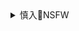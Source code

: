 <details><summary>慎入🔞NSFW</summary>

Not Safe For Work
![](https://upload.wikimedia.org/wikipedia/commons/thumb/d/d3/Biohazard_Symbol_Specification.png/210px-Biohazard_Symbol_Specification.png)

<details><summary><b>风险自理Use At Your Own Risk🈲</summary>

### 旅行代理店で働く爆乳人妻がミスした謝罪で日焼けしてポールダンスに出され黒人男達にガンギメ凌辱！
http://oreno-erohon.com/content/46681
<img width="718" class="alignnone size-large wp-image-46682" alt="【エロ漫画】旅行代理店で働く爆乳人妻がミスした謝罪で日焼けしてポールダンスに出され黒人男達にガンギメ凌辱！" src="http://img.oreno-erohon.com/wp-content/uploads/2017/08/001-229-718x1024.jpg" srcset="http://img.oreno-erohon.com/wp-content/uploads/2017/08/001-229-718x1024.jpg 718w, http://img.oreno-erohon.com/wp-content/uploads/2017/08/001-229-210x300.jpg 210w, http://img.oreno-erohon.com/wp-content/uploads/2017/08/001-229-768x1096.jpg 768w, http://img.oreno-erohon.com/wp-content/uploads/2017/08/001-229.jpg 841w" sizes="(max-width: 718px) 100vw, 718px">
<dl class="cft cft0">
</dl>
<img width="718" class="alignnone size-large wp-image-46683" alt="【エロ漫画】旅行代理店で働く爆乳人妻がミスした謝罪で日焼けしてポールダンスに出され黒人男達にガンギメ凌辱！" src="http://img.oreno-erohon.com/wp-content/uploads/2017/08/002-229-718x1024.jpg" srcset="http://img.oreno-erohon.com/wp-content/uploads/2017/08/002-229-718x1024.jpg 718w, http://img.oreno-erohon.com/wp-content/uploads/2017/08/002-229-210x300.jpg 210w, http://img.oreno-erohon.com/wp-content/uploads/2017/08/002-229-768x1096.jpg 768w, http://img.oreno-erohon.com/wp-content/uploads/2017/08/002-229.jpg 841w" sizes="(max-width: 718px) 100vw, 718px">
<img width="718" class="alignnone size-large wp-image-46684" alt="【エロ漫画】旅行代理店で働く爆乳人妻がミスした謝罪で日焼けしてポールダンスに出され黒人男達にガンギメ凌辱！" src="http://img.oreno-erohon.com/wp-content/uploads/2017/08/003-229-718x1024.jpg" srcset="http://img.oreno-erohon.com/wp-content/uploads/2017/08/003-229-718x1024.jpg 718w, http://img.oreno-erohon.com/wp-content/uploads/2017/08/003-229-210x300.jpg 210w, http://img.oreno-erohon.com/wp-content/uploads/2017/08/003-229-768x1096.jpg 768w, http://img.oreno-erohon.com/wp-content/uploads/2017/08/003-229.jpg 841w" sizes="(max-width: 718px) 100vw, 718px">
<img width="718" class="alignnone size-large wp-image-46685" alt="【エロ漫画】旅行代理店で働く爆乳人妻がミスした謝罪で日焼けしてポールダンスに出され黒人男達にガンギメ凌辱！" src="http://img.oreno-erohon.com/wp-content/uploads/2017/08/004-229-718x1024.jpg" srcset="http://img.oreno-erohon.com/wp-content/uploads/2017/08/004-229-718x1024.jpg 718w, http://img.oreno-erohon.com/wp-content/uploads/2017/08/004-229-210x300.jpg 210w, http://img.oreno-erohon.com/wp-content/uploads/2017/08/004-229-768x1096.jpg 768w, http://img.oreno-erohon.com/wp-content/uploads/2017/08/004-229.jpg 841w" sizes="(max-width: 718px) 100vw, 718px">
<img width="718" class="alignnone size-large wp-image-46686" alt="【エロ漫画】旅行代理店で働く爆乳人妻がミスした謝罪で日焼けしてポールダンスに出され黒人男達にガンギメ凌辱！" src="http://img.oreno-erohon.com/wp-content/uploads/2017/08/005-229-718x1024.jpg" srcset="http://img.oreno-erohon.com/wp-content/uploads/2017/08/005-229-718x1024.jpg 718w, http://img.oreno-erohon.com/wp-content/uploads/2017/08/005-229-210x300.jpg 210w, http://img.oreno-erohon.com/wp-content/uploads/2017/08/005-229-768x1096.jpg 768w, http://img.oreno-erohon.com/wp-content/uploads/2017/08/005-229.jpg 841w" sizes="(max-width: 718px) 100vw, 718px">
<img width="718" class="alignnone size-large wp-image-46687" alt="【エロ漫画】旅行代理店で働く爆乳人妻がミスした謝罪で日焼けしてポールダンスに出され黒人男達にガンギメ凌辱！" src="http://img.oreno-erohon.com/wp-content/uploads/2017/08/006-229-718x1024.jpg" srcset="http://img.oreno-erohon.com/wp-content/uploads/2017/08/006-229-718x1024.jpg 718w, http://img.oreno-erohon.com/wp-content/uploads/2017/08/006-229-210x300.jpg 210w, http://img.oreno-erohon.com/wp-content/uploads/2017/08/006-229-768x1096.jpg 768w, http://img.oreno-erohon.com/wp-content/uploads/2017/08/006-229.jpg 841w" sizes="(max-width: 718px) 100vw, 718px">
<img width="718" class="alignnone size-large wp-image-46688" alt="【エロ漫画】旅行代理店で働く爆乳人妻がミスした謝罪で日焼けしてポールダンスに出され黒人男達にガンギメ凌辱！" src="http://img.oreno-erohon.com/wp-content/uploads/2017/08/007-229-718x1024.jpg" srcset="http://img.oreno-erohon.com/wp-content/uploads/2017/08/007-229-718x1024.jpg 718w, http://img.oreno-erohon.com/wp-content/uploads/2017/08/007-229-210x300.jpg 210w, http://img.oreno-erohon.com/wp-content/uploads/2017/08/007-229-768x1096.jpg 768w, http://img.oreno-erohon.com/wp-content/uploads/2017/08/007-229.jpg 841w" sizes="(max-width: 718px) 100vw, 718px">
<img width="718" class="alignnone size-large wp-image-46689" alt="【エロ漫画】旅行代理店で働く爆乳人妻がミスした謝罪で日焼けしてポールダンスに出され黒人男達にガンギメ凌辱！" src="http://img.oreno-erohon.com/wp-content/uploads/2017/08/008-229-718x1024.jpg" srcset="http://img.oreno-erohon.com/wp-content/uploads/2017/08/008-229-718x1024.jpg 718w, http://img.oreno-erohon.com/wp-content/uploads/2017/08/008-229-210x300.jpg 210w, http://img.oreno-erohon.com/wp-content/uploads/2017/08/008-229-768x1096.jpg 768w, http://img.oreno-erohon.com/wp-content/uploads/2017/08/008-229.jpg 841w" sizes="(max-width: 718px) 100vw, 718px">
<img width="718" class="alignnone size-large wp-image-46690" alt="【エロ漫画】旅行代理店で働く爆乳人妻がミスした謝罪で日焼けしてポールダンスに出され黒人男達にガンギメ凌辱！" src="http://img.oreno-erohon.com/wp-content/uploads/2017/08/009-229-718x1024.jpg" srcset="http://img.oreno-erohon.com/wp-content/uploads/2017/08/009-229-718x1024.jpg 718w, http://img.oreno-erohon.com/wp-content/uploads/2017/08/009-229-210x300.jpg 210w, http://img.oreno-erohon.com/wp-content/uploads/2017/08/009-229-768x1096.jpg 768w, http://img.oreno-erohon.com/wp-content/uploads/2017/08/009-229.jpg 841w" sizes="(max-width: 718px) 100vw, 718px">
<img width="718" class="alignnone size-large wp-image-46691" alt="【エロ漫画】旅行代理店で働く爆乳人妻がミスした謝罪で日焼けしてポールダンスに出され黒人男達にガンギメ凌辱！" src="http://img.oreno-erohon.com/wp-content/uploads/2017/08/010-229-718x1024.jpg" srcset="http://img.oreno-erohon.com/wp-content/uploads/2017/08/010-229-718x1024.jpg 718w, http://img.oreno-erohon.com/wp-content/uploads/2017/08/010-229-210x300.jpg 210w, http://img.oreno-erohon.com/wp-content/uploads/2017/08/010-229-768x1096.jpg 768w, http://img.oreno-erohon.com/wp-content/uploads/2017/08/010-229.jpg 841w" sizes="(max-width: 718px) 100vw, 718px">
<img width="718" class="alignnone size-large wp-image-46692" alt="【エロ漫画】旅行代理店で働く爆乳人妻がミスした謝罪で日焼けしてポールダンスに出され黒人男達にガンギメ凌辱！" src="http://img.oreno-erohon.com/wp-content/uploads/2017/08/011-228-718x1024.jpg" srcset="http://img.oreno-erohon.com/wp-content/uploads/2017/08/011-228-718x1024.jpg 718w, http://img.oreno-erohon.com/wp-content/uploads/2017/08/011-228-210x300.jpg 210w, http://img.oreno-erohon.com/wp-content/uploads/2017/08/011-228-768x1096.jpg 768w, http://img.oreno-erohon.com/wp-content/uploads/2017/08/011-228.jpg 841w" sizes="(max-width: 718px) 100vw, 718px">
<img width="718" class="alignnone size-large wp-image-46693" alt="【エロ漫画】旅行代理店で働く爆乳人妻がミスした謝罪で日焼けしてポールダンスに出され黒人男達にガンギメ凌辱！" src="http://img.oreno-erohon.com/wp-content/uploads/2017/08/012-228-718x1024.jpg" srcset="http://img.oreno-erohon.com/wp-content/uploads/2017/08/012-228-718x1024.jpg 718w, http://img.oreno-erohon.com/wp-content/uploads/2017/08/012-228-210x300.jpg 210w, http://img.oreno-erohon.com/wp-content/uploads/2017/08/012-228-768x1096.jpg 768w, http://img.oreno-erohon.com/wp-content/uploads/2017/08/012-228.jpg 841w" sizes="(max-width: 718px) 100vw, 718px">
<img width="718" class="alignnone size-large wp-image-46694" alt="【エロ漫画】旅行代理店で働く爆乳人妻がミスした謝罪で日焼けしてポールダンスに出され黒人男達にガンギメ凌辱！" src="http://img.oreno-erohon.com/wp-content/uploads/2017/08/013-227-718x1024.jpg" srcset="http://img.oreno-erohon.com/wp-content/uploads/2017/08/013-227-718x1024.jpg 718w, http://img.oreno-erohon.com/wp-content/uploads/2017/08/013-227-210x300.jpg 210w, http://img.oreno-erohon.com/wp-content/uploads/2017/08/013-227-768x1096.jpg 768w, http://img.oreno-erohon.com/wp-content/uploads/2017/08/013-227.jpg 841w" sizes="(max-width: 718px) 100vw, 718px">
<img width="718" class="alignnone size-large wp-image-46695" alt="【エロ漫画】旅行代理店で働く爆乳人妻がミスした謝罪で日焼けしてポールダンスに出され黒人男達にガンギメ凌辱！" src="http://img.oreno-erohon.com/wp-content/uploads/2017/08/014-227-718x1024.jpg" srcset="http://img.oreno-erohon.com/wp-content/uploads/2017/08/014-227-718x1024.jpg 718w, http://img.oreno-erohon.com/wp-content/uploads/2017/08/014-227-210x300.jpg 210w, http://img.oreno-erohon.com/wp-content/uploads/2017/08/014-227-768x1096.jpg 768w, http://img.oreno-erohon.com/wp-content/uploads/2017/08/014-227.jpg 841w" sizes="(max-width: 718px) 100vw, 718px">
<img width="718" class="alignnone size-large wp-image-46696" alt="【エロ漫画】旅行代理店で働く爆乳人妻がミスした謝罪で日焼けしてポールダンスに出され黒人男達にガンギメ凌辱！" src="http://img.oreno-erohon.com/wp-content/uploads/2017/08/015-227-718x1024.jpg" srcset="http://img.oreno-erohon.com/wp-content/uploads/2017/08/015-227-718x1024.jpg 718w, http://img.oreno-erohon.com/wp-content/uploads/2017/08/015-227-210x300.jpg 210w, http://img.oreno-erohon.com/wp-content/uploads/2017/08/015-227-768x1096.jpg 768w, http://img.oreno-erohon.com/wp-content/uploads/2017/08/015-227.jpg 841w" sizes="(max-width: 718px) 100vw, 718px">
<img width="718" class="alignnone size-large wp-image-46697" alt="【エロ漫画】旅行代理店で働く爆乳人妻がミスした謝罪で日焼けしてポールダンスに出され黒人男達にガンギメ凌辱！" src="http://img.oreno-erohon.com/wp-content/uploads/2017/08/016-227-718x1024.jpg" srcset="http://img.oreno-erohon.com/wp-content/uploads/2017/08/016-227-718x1024.jpg 718w, http://img.oreno-erohon.com/wp-content/uploads/2017/08/016-227-210x300.jpg 210w, http://img.oreno-erohon.com/wp-content/uploads/2017/08/016-227-768x1096.jpg 768w, http://img.oreno-erohon.com/wp-content/uploads/2017/08/016-227.jpg 841w" sizes="(max-width: 718px) 100vw, 718px">
<img width="718" class="alignnone size-large wp-image-46698" alt="【エロ漫画】旅行代理店で働く爆乳人妻がミスした謝罪で日焼けしてポールダンスに出され黒人男達にガンギメ凌辱！" src="http://img.oreno-erohon.com/wp-content/uploads/2017/08/017-192-718x1024.jpg" srcset="http://img.oreno-erohon.com/wp-content/uploads/2017/08/017-192-718x1024.jpg 718w, http://img.oreno-erohon.com/wp-content/uploads/2017/08/017-192-210x300.jpg 210w, http://img.oreno-erohon.com/wp-content/uploads/2017/08/017-192-768x1096.jpg 768w, http://img.oreno-erohon.com/wp-content/uploads/2017/08/017-192.jpg 841w" sizes="(max-width: 718px) 100vw, 718px">
<img width="718" class="alignnone size-large wp-image-46699" alt="【エロ漫画】旅行代理店で働く爆乳人妻がミスした謝罪で日焼けしてポールダンスに出され黒人男達にガンギメ凌辱！" src="http://img.oreno-erohon.com/wp-content/uploads/2017/08/018-189-718x1024.jpg" srcset="http://img.oreno-erohon.com/wp-content/uploads/2017/08/018-189-718x1024.jpg 718w, http://img.oreno-erohon.com/wp-content/uploads/2017/08/018-189-210x300.jpg 210w, http://img.oreno-erohon.com/wp-content/uploads/2017/08/018-189-768x1096.jpg 768w, http://img.oreno-erohon.com/wp-content/uploads/2017/08/018-189.jpg 841w" sizes="(max-width: 718px) 100vw, 718px">
<img width="718" class="alignnone size-large wp-image-46700" alt="【エロ漫画】旅行代理店で働く爆乳人妻がミスした謝罪で日焼けしてポールダンスに出され黒人男達にガンギメ凌辱！" src="http://img.oreno-erohon.com/wp-content/uploads/2017/08/019-153-718x1024.jpg" srcset="http://img.oreno-erohon.com/wp-content/uploads/2017/08/019-153-718x1024.jpg 718w, http://img.oreno-erohon.com/wp-content/uploads/2017/08/019-153-210x300.jpg 210w, http://img.oreno-erohon.com/wp-content/uploads/2017/08/019-153-768x1096.jpg 768w, http://img.oreno-erohon.com/wp-content/uploads/2017/08/019-153.jpg 841w" sizes="(max-width: 718px) 100vw, 718px">
<img width="718" class="alignnone size-large wp-image-46701" alt="【エロ漫画】旅行代理店で働く爆乳人妻がミスした謝罪で日焼けしてポールダンスに出され黒人男達にガンギメ凌辱！" src="http://img.oreno-erohon.com/wp-content/uploads/2017/08/020-153-718x1024.jpg" srcset="http://img.oreno-erohon.com/wp-content/uploads/2017/08/020-153-718x1024.jpg 718w, http://img.oreno-erohon.com/wp-content/uploads/2017/08/020-153-210x300.jpg 210w, http://img.oreno-erohon.com/wp-content/uploads/2017/08/020-153-768x1096.jpg 768w, http://img.oreno-erohon.com/wp-content/uploads/2017/08/020-153.jpg 841w" sizes="(max-width: 718px) 100vw, 718px">

### アダルトコミック】旅館で知り合った夫婦と晩酌し旦那をマッサージしてる横でキレイな奥さんにM字開脚で挑発され
http://oreno-erohon.com/content/23675
<section class="entry-content">
<img width="707" class="alignnone size-large wp-image-23676" alt="【アダルトコミック】旅館で知り合った夫婦と晩酌し旦那をマッサージしてる横でキレイな奥さんにM字開脚で挑発され・・・" src="http://img.oreno-erohon.com/wp-content/uploads/2017/04/001-262-707x1024.jpg" srcset="http://img.oreno-erohon.com/wp-content/uploads/2017/04/001-262-707x1024.jpg 707w, http://img.oreno-erohon.com/wp-content/uploads/2017/04/001-262-207x300.jpg 207w, http://img.oreno-erohon.com/wp-content/uploads/2017/04/001-262-768x1113.jpg 768w, http://img.oreno-erohon.com/wp-content/uploads/2017/04/001-262.jpg 800w" sizes="(max-width: 707px) 100vw, 707px">
<dl class="cft cft0">
</dl>
<img width="704" class="alignnone size-large wp-image-23677" alt="【アダルトコミック】旅館で知り合った夫婦と晩酌し旦那をマッサージしてる横でキレイな奥さんにM字開脚で挑発され・・・" src="http://img.oreno-erohon.com/wp-content/uploads/2017/04/002-263-704x1024.jpg" srcset="http://img.oreno-erohon.com/wp-content/uploads/2017/04/002-263-704x1024.jpg 704w, http://img.oreno-erohon.com/wp-content/uploads/2017/04/002-263-206x300.jpg 206w, http://img.oreno-erohon.com/wp-content/uploads/2017/04/002-263-768x1117.jpg 768w, http://img.oreno-erohon.com/wp-content/uploads/2017/04/002-263.jpg 800w" sizes="(max-width: 704px) 100vw, 704px">
<img width="707" class="alignnone size-large wp-image-23678" alt="【アダルトコミック】旅館で知り合った夫婦と晩酌し旦那をマッサージしてる横でキレイな奥さんにM字開脚で挑発され・・・" src="http://img.oreno-erohon.com/wp-content/uploads/2017/04/003-263-707x1024.jpg" srcset="http://img.oreno-erohon.com/wp-content/uploads/2017/04/003-263-707x1024.jpg 707w, http://img.oreno-erohon.com/wp-content/uploads/2017/04/003-263-207x300.jpg 207w, http://img.oreno-erohon.com/wp-content/uploads/2017/04/003-263-768x1113.jpg 768w, http://img.oreno-erohon.com/wp-content/uploads/2017/04/003-263.jpg 800w" sizes="(max-width: 707px) 100vw, 707px">
<img width="704" class="alignnone size-large wp-image-23679" alt="【アダルトコミック】旅館で知り合った夫婦と晩酌し旦那をマッサージしてる横でキレイな奥さんにM字開脚で挑発され・・・" src="http://img.oreno-erohon.com/wp-content/uploads/2017/04/004-263-704x1024.jpg" srcset="http://img.oreno-erohon.com/wp-content/uploads/2017/04/004-263-704x1024.jpg 704w, http://img.oreno-erohon.com/wp-content/uploads/2017/04/004-263-206x300.jpg 206w, http://img.oreno-erohon.com/wp-content/uploads/2017/04/004-263-768x1117.jpg 768w, http://img.oreno-erohon.com/wp-content/uploads/2017/04/004-263.jpg 800w" sizes="(max-width: 704px) 100vw, 704px">
<img width="708" class="alignnone size-large wp-image-23680" alt="【アダルトコミック】旅館で知り合った夫婦と晩酌し旦那をマッサージしてる横でキレイな奥さんにM字開脚で挑発され・・・" src="http://img.oreno-erohon.com/wp-content/uploads/2017/04/005-263-708x1024.jpg" srcset="http://img.oreno-erohon.com/wp-content/uploads/2017/04/005-263-708x1024.jpg 708w, http://img.oreno-erohon.com/wp-content/uploads/2017/04/005-263-207x300.jpg 207w, http://img.oreno-erohon.com/wp-content/uploads/2017/04/005-263-768x1111.jpg 768w, http://img.oreno-erohon.com/wp-content/uploads/2017/04/005-263.jpg 800w" sizes="(max-width: 708px) 100vw, 708px">
<img width="704" class="alignnone size-large wp-image-23681" alt="【アダルトコミック】旅館で知り合った夫婦と晩酌し旦那をマッサージしてる横でキレイな奥さんにM字開脚で挑発され・・・" src="http://img.oreno-erohon.com/wp-content/uploads/2017/04/006-263-704x1024.jpg" srcset="http://img.oreno-erohon.com/wp-content/uploads/2017/04/006-263-704x1024.jpg 704w, http://img.oreno-erohon.com/wp-content/uploads/2017/04/006-263-206x300.jpg 206w, http://img.oreno-erohon.com/wp-content/uploads/2017/04/006-263-768x1117.jpg 768w, http://img.oreno-erohon.com/wp-content/uploads/2017/04/006-263.jpg 800w" sizes="(max-width: 704px) 100vw, 704px">
<img width="707" class="alignnone size-large wp-image-23682" alt="【アダルトコミック】旅館で知り合った夫婦と晩酌し旦那をマッサージしてる横でキレイな奥さんにM字開脚で挑発され・・・" src="http://img.oreno-erohon.com/wp-content/uploads/2017/04/007-263-707x1024.jpg" srcset="http://img.oreno-erohon.com/wp-content/uploads/2017/04/007-263-707x1024.jpg 707w, http://img.oreno-erohon.com/wp-content/uploads/2017/04/007-263-207x300.jpg 207w, http://img.oreno-erohon.com/wp-content/uploads/2017/04/007-263-768x1113.jpg 768w, http://img.oreno-erohon.com/wp-content/uploads/2017/04/007-263.jpg 800w" sizes="(max-width: 707px) 100vw, 707px">
<img width="709" class="alignnone size-large wp-image-23683" alt="【アダルトコミック】旅館で知り合った夫婦と晩酌し旦那をマッサージしてる横でキレイな奥さんにM字開脚で挑発され・・・" src="http://img.oreno-erohon.com/wp-content/uploads/2017/04/008-263-709x1024.jpg" srcset="http://img.oreno-erohon.com/wp-content/uploads/2017/04/008-263-709x1024.jpg 709w, http://img.oreno-erohon.com/wp-content/uploads/2017/04/008-263-208x300.jpg 208w, http://img.oreno-erohon.com/wp-content/uploads/2017/04/008-263-768x1109.jpg 768w, http://img.oreno-erohon.com/wp-content/uploads/2017/04/008-263.jpg 800w" sizes="(max-width: 709px) 100vw, 709px">
<img width="707" class="alignnone size-large wp-image-23684" alt="【アダルトコミック】旅館で知り合った夫婦と晩酌し旦那をマッサージしてる横でキレイな奥さんにM字開脚で挑発され・・・" src="http://img.oreno-erohon.com/wp-content/uploads/2017/04/009-263-707x1024.jpg" srcset="http://img.oreno-erohon.com/wp-content/uploads/2017/04/009-263-707x1024.jpg 707w, http://img.oreno-erohon.com/wp-content/uploads/2017/04/009-263-207x300.jpg 207w, http://img.oreno-erohon.com/wp-content/uploads/2017/04/009-263-768x1113.jpg 768w, http://img.oreno-erohon.com/wp-content/uploads/2017/04/009-263.jpg 800w" sizes="(max-width: 707px) 100vw, 707px">
<img width="708" class="alignnone size-large wp-image-23685" alt="【アダルトコミック】旅館で知り合った夫婦と晩酌し旦那をマッサージしてる横でキレイな奥さんにM字開脚で挑発され・・・" src="http://img.oreno-erohon.com/wp-content/uploads/2017/04/010-264-708x1024.jpg" srcset="http://img.oreno-erohon.com/wp-content/uploads/2017/04/010-264-708x1024.jpg 708w, http://img.oreno-erohon.com/wp-content/uploads/2017/04/010-264-207x300.jpg 207w, http://img.oreno-erohon.com/wp-content/uploads/2017/04/010-264-768x1111.jpg 768w, http://img.oreno-erohon.com/wp-content/uploads/2017/04/010-264.jpg 800w" sizes="(max-width: 708px) 100vw, 708px">
<img width="708" class="alignnone size-large wp-image-23686" alt="【アダルトコミック】旅館で知り合った夫婦と晩酌し旦那をマッサージしてる横でキレイな奥さんにM字開脚で挑発され・・・" src="http://img.oreno-erohon.com/wp-content/uploads/2017/04/011-261-708x1024.jpg" srcset="http://img.oreno-erohon.com/wp-content/uploads/2017/04/011-261-708x1024.jpg 708w, http://img.oreno-erohon.com/wp-content/uploads/2017/04/011-261-207x300.jpg 207w, http://img.oreno-erohon.com/wp-content/uploads/2017/04/011-261-768x1111.jpg 768w, http://img.oreno-erohon.com/wp-content/uploads/2017/04/011-261.jpg 800w" sizes="(max-width: 708px) 100vw, 708px">
<img width="704" class="alignnone size-large wp-image-23687" alt="【アダルトコミック】旅館で知り合った夫婦と晩酌し旦那をマッサージしてる横でキレイな奥さんにM字開脚で挑発され・・・" src="http://img.oreno-erohon.com/wp-content/uploads/2017/04/012-261-704x1024.jpg" srcset="http://img.oreno-erohon.com/wp-content/uploads/2017/04/012-261-704x1024.jpg 704w, http://img.oreno-erohon.com/wp-content/uploads/2017/04/012-261-206x300.jpg 206w, http://img.oreno-erohon.com/wp-content/uploads/2017/04/012-261-768x1117.jpg 768w, http://img.oreno-erohon.com/wp-content/uploads/2017/04/012-261.jpg 800w" sizes="(max-width: 704px) 100vw, 704px">
<img width="709" class="alignnone size-large wp-image-23688" alt="【アダルトコミック】旅館で知り合った夫婦と晩酌し旦那をマッサージしてる横でキレイな奥さんにM字開脚で挑発され・・・" src="http://img.oreno-erohon.com/wp-content/uploads/2017/04/013-261-709x1024.jpg" srcset="http://img.oreno-erohon.com/wp-content/uploads/2017/04/013-261-709x1024.jpg 709w, http://img.oreno-erohon.com/wp-content/uploads/2017/04/013-261-208x300.jpg 208w, http://img.oreno-erohon.com/wp-content/uploads/2017/04/013-261-768x1109.jpg 768w, http://img.oreno-erohon.com/wp-content/uploads/2017/04/013-261.jpg 800w" sizes="(max-width: 709px) 100vw, 709px">
<img width="708" class="alignnone size-large wp-image-23689" alt="【アダルトコミック】旅館で知り合った夫婦と晩酌し旦那をマッサージしてる横でキレイな奥さんにM字開脚で挑発され・・・" src="http://img.oreno-erohon.com/wp-content/uploads/2017/04/014-261-708x1024.jpg" srcset="http://img.oreno-erohon.com/wp-content/uploads/2017/04/014-261-708x1024.jpg 708w, http://img.oreno-erohon.com/wp-content/uploads/2017/04/014-261-207x300.jpg 207w, http://img.oreno-erohon.com/wp-content/uploads/2017/04/014-261-768x1111.jpg 768w, http://img.oreno-erohon.com/wp-content/uploads/2017/04/014-261.jpg 800w" sizes="(max-width: 708px) 100vw, 708px">
<img width="709" class="alignnone size-large wp-image-23690" alt="【アダルトコミック】旅館で知り合った夫婦と晩酌し旦那をマッサージしてる横でキレイな奥さんにM字開脚で挑発され・・・" src="http://img.oreno-erohon.com/wp-content/uploads/2017/04/015-259-709x1024.jpg" srcset="http://img.oreno-erohon.com/wp-content/uploads/2017/04/015-259-709x1024.jpg 709w, http://img.oreno-erohon.com/wp-content/uploads/2017/04/015-259-208x300.jpg 208w, http://img.oreno-erohon.com/wp-content/uploads/2017/04/015-259-768x1109.jpg 768w, http://img.oreno-erohon.com/wp-content/uploads/2017/04/015-259.jpg 800w" sizes="(max-width: 709px) 100vw, 709px">
<img width="707" class="alignnone size-large wp-image-23691" alt="【アダルトコミック】旅館で知り合った夫婦と晩酌し旦那をマッサージしてる横でキレイな奥さんにM字開脚で挑発され・・・" src="http://img.oreno-erohon.com/wp-content/uploads/2017/04/016-259-707x1024.jpg" srcset="http://img.oreno-erohon.com/wp-content/uploads/2017/04/016-259-707x1024.jpg 707w, http://img.oreno-erohon.com/wp-content/uploads/2017/04/016-259-207x300.jpg 207w, http://img.oreno-erohon.com/wp-content/uploads/2017/04/016-259-768x1112.jpg 768w, http://img.oreno-erohon.com/wp-content/uploads/2017/04/016-259.jpg 800w" sizes="(max-width: 707px) 100vw, 707px">
<img width="706" class="alignnone size-large wp-image-23692" alt="【アダルトコミック】旅館で知り合った夫婦と晩酌し旦那をマッサージしてる横でキレイな奥さんにM字開脚で挑発され・・・" src="http://img.oreno-erohon.com/wp-content/uploads/2017/04/017-232-706x1024.jpg" srcset="http://img.oreno-erohon.com/wp-content/uploads/2017/04/017-232-706x1024.jpg 706w, http://img.oreno-erohon.com/wp-content/uploads/2017/04/017-232-207x300.jpg 207w, http://img.oreno-erohon.com/wp-content/uploads/2017/04/017-232-768x1115.jpg 768w, http://img.oreno-erohon.com/wp-content/uploads/2017/04/017-232.jpg 800w" sizes="(max-width: 706px) 100vw, 706px">
<img width="704" class="alignnone size-large wp-image-23693" alt="【アダルトコミック】旅館で知り合った夫婦と晩酌し旦那をマッサージしてる横でキレイな奥さんにM字開脚で挑発され・・・" src="http://img.oreno-erohon.com/wp-content/uploads/2017/04/018-232-704x1024.jpg" srcset="http://img.oreno-erohon.com/wp-content/uploads/2017/04/018-232-704x1024.jpg 704w, http://img.oreno-erohon.com/wp-content/uploads/2017/04/018-232-206x300.jpg 206w, http://img.oreno-erohon.com/wp-content/uploads/2017/04/018-232-768x1116.jpg 768w, http://img.oreno-erohon.com/wp-content/uploads/2017/04/018-232.jpg 800w" sizes="(max-width: 704px) 100vw, 704px">
<img width="706" class="alignnone size-large wp-image-23694" alt="【アダルトコミック】旅館で知り合った夫婦と晩酌し旦那をマッサージしてる横でキレイな奥さんにM字開脚で挑発され・・・" src="http://img.oreno-erohon.com/wp-content/uploads/2017/04/019-205-706x1024.jpg" srcset="http://img.oreno-erohon.com/wp-content/uploads/2017/04/019-205-706x1024.jpg 706w, http://img.oreno-erohon.com/wp-content/uploads/2017/04/019-205-207x300.jpg 207w, http://img.oreno-erohon.com/wp-content/uploads/2017/04/019-205-768x1115.jpg 768w, http://img.oreno-erohon.com/wp-content/uploads/2017/04/019-205.jpg 800w" sizes="(max-width: 706px) 100vw, 706px">
<img width="707" class="alignnone size-large wp-image-23695" alt="【アダルトコミック】旅館で知り合った夫婦と晩酌し旦那をマッサージしてる横でキレイな奥さんにM字開脚で挑発され・・・" src="http://img.oreno-erohon.com/wp-content/uploads/2017/04/020-202-707x1024.jpg" srcset="http://img.oreno-erohon.com/wp-content/uploads/2017/04/020-202-707x1024.jpg 707w, http://img.oreno-erohon.com/wp-content/uploads/2017/04/020-202-207x300.jpg 207w, http://img.oreno-erohon.com/wp-content/uploads/2017/04/020-202-768x1112.jpg 768w, http://img.oreno-erohon.com/wp-content/uploads/2017/04/020-202.jpg 800w" sizes="(max-width: 707px) 100vw, 707px">
<img width="703" class="alignnone size-large wp-image-23696" alt="【アダルトコミック】旅館で知り合った夫婦と晩酌し旦那をマッサージしてる横でキレイな奥さんにM字開脚で挑発され・・・" src="http://img.oreno-erohon.com/wp-content/uploads/2017/04/021-97-703x1024.jpg" srcset="http://img.oreno-erohon.com/wp-content/uploads/2017/04/021-97-703x1024.jpg 703w, http://img.oreno-erohon.com/wp-content/uploads/2017/04/021-97-206x300.jpg 206w, http://img.oreno-erohon.com/wp-content/uploads/2017/04/021-97-768x1118.jpg 768w, http://img.oreno-erohon.com/wp-content/uploads/2017/04/021-97.jpg 800w" sizes="(max-width: 703px) 100vw, 703px">
<img width="705" class="alignnone size-large wp-image-23697" alt="【アダルトコミック】旅館で知り合った夫婦と晩酌し旦那をマッサージしてる横でキレイな奥さんにM字開脚で挑発され・・・" src="http://img.oreno-erohon.com/wp-content/uploads/2017/04/022-91-705x1024.jpg" srcset="http://img.oreno-erohon.com/wp-content/uploads/2017/04/022-91-705x1024.jpg 705w, http://img.oreno-erohon.com/wp-content/uploads/2017/04/022-91-207x300.jpg 207w, http://img.oreno-erohon.com/wp-content/uploads/2017/04/022-91-768x1116.jpg 768w, http://img.oreno-erohon.com/wp-content/uploads/2017/04/022-91.jpg 800w" sizes="(max-width: 705px) 100vw, 705px">
<img width="711" class="alignnone size-large wp-image-23698" alt="【アダルトコミック】旅館で知り合った夫婦と晩酌し旦那をマッサージしてる横でキレイな奥さんにM字開脚で挑発され・・・" src="http://img.oreno-erohon.com/wp-content/uploads/2017/04/023-72-711x1024.jpg" srcset="http://img.oreno-erohon.com/wp-content/uploads/2017/04/023-72-711x1024.jpg 711w, http://img.oreno-erohon.com/wp-content/uploads/2017/04/023-72-208x300.jpg 208w, http://img.oreno-erohon.com/wp-content/uploads/2017/04/023-72-768x1106.jpg 768w, http://img.oreno-erohon.com/wp-content/uploads/2017/04/023-72.jpg 800w" sizes="(max-width: 711px) 100vw, 711px">
<img width="711" class="alignnone size-large wp-image-23699" alt="【アダルトコミック】旅館で知り合った夫婦と晩酌し旦那をマッサージしてる横でキレイな奥さんにM字開脚で挑発され・・・" src="http://img.oreno-erohon.com/wp-content/uploads/2017/04/024-71-711x1024.jpg" srcset="http://img.oreno-erohon.com/wp-content/uploads/2017/04/024-71-711x1024.jpg 711w, http://img.oreno-erohon.com/wp-content/uploads/2017/04/024-71-208x300.jpg 208w, http://img.oreno-erohon.com/wp-content/uploads/2017/04/024-71-768x1106.jpg 768w, http://img.oreno-erohon.com/wp-content/uploads/2017/04/024-71.jpg 800w" sizes="(max-width: 711px) 100vw, 711px">
<img width="709" class="alignnone size-large wp-image-23700" alt="【アダルトコミック】旅館で知り合った夫婦と晩酌し旦那をマッサージしてる横でキレイな奥さんにM字開脚で挑発され・・・" src="http://img.oreno-erohon.com/wp-content/uploads/2017/04/025-41-709x1024.jpg" srcset="http://img.oreno-erohon.com/wp-content/uploads/2017/04/025-41-709x1024.jpg 709w, http://img.oreno-erohon.com/wp-content/uploads/2017/04/025-41-208x300.jpg 208w, http://img.oreno-erohon.com/wp-content/uploads/2017/04/025-41-768x1109.jpg 768w, http://img.oreno-erohon.com/wp-content/uploads/2017/04/025-41.jpg 800w" sizes="(max-width: 709px) 100vw, 709px">
<img width="709" class="alignnone size-large wp-image-23701" alt="【アダルトコミック】旅館で知り合った夫婦と晩酌し旦那をマッサージしてる横でキレイな奥さんにM字開脚で挑発され・・・" src="http://img.oreno-erohon.com/wp-content/uploads/2017/04/026-32-709x1024.jpg" srcset="http://img.oreno-erohon.com/wp-content/uploads/2017/04/026-32-709x1024.jpg 709w, http://img.oreno-erohon.com/wp-content/uploads/2017/04/026-32-208x300.jpg 208w, http://img.oreno-erohon.com/wp-content/uploads/2017/04/026-32-768x1109.jpg 768w, http://img.oreno-erohon.com/wp-content/uploads/2017/04/026-32.jpg 800w" sizes="(max-width: 709px) 100vw, 709px">
<img width="709" class="alignnone size-large wp-image-23702" alt="【アダルトコミック】旅館で知り合った夫婦と晩酌し旦那をマッサージしてる横でキレイな奥さんにM字開脚で挑発され・・・" src="http://img.oreno-erohon.com/wp-content/uploads/2017/04/027-21-709x1024.jpg" srcset="http://img.oreno-erohon.com/wp-content/uploads/2017/04/027-21-709x1024.jpg 709w, http://img.oreno-erohon.com/wp-content/uploads/2017/04/027-21-208x300.jpg 208w, http://img.oreno-erohon.com/wp-content/uploads/2017/04/027-21-768x1109.jpg 768w, http://img.oreno-erohon.com/wp-content/uploads/2017/04/027-21.jpg 800w" sizes="(max-width: 709px) 100vw, 709px">
<img width="707" class="alignnone size-large wp-image-23703" alt="【アダルトコミック】旅館で知り合った夫婦と晩酌し旦那をマッサージしてる横でキレイな奥さんにM字開脚で挑発され・・・" src="http://img.oreno-erohon.com/wp-content/uploads/2017/04/028-21-707x1024.jpg" srcset="http://img.oreno-erohon.com/wp-content/uploads/2017/04/028-21-707x1024.jpg 707w, http://img.oreno-erohon.com/wp-content/uploads/2017/04/028-21-207x300.jpg 207w, http://img.oreno-erohon.com/wp-content/uploads/2017/04/028-21-768x1113.jpg 768w, http://img.oreno-erohon.com/wp-content/uploads/2017/04/028-21.jpg 800w" sizes="(max-width: 707px) 100vw, 707px">
<img width="707" class="alignnone size-large wp-image-23704" alt="【アダルトコミック】旅館で知り合った夫婦と晩酌し旦那をマッサージしてる横でキレイな奥さんにM字開脚で挑発され・・・" src="http://img.oreno-erohon.com/wp-content/uploads/2017/04/029-20-707x1024.jpg" srcset="http://img.oreno-erohon.com/wp-content/uploads/2017/04/029-20-707x1024.jpg 707w, http://img.oreno-erohon.com/wp-content/uploads/2017/04/029-20-207x300.jpg 207w, http://img.oreno-erohon.com/wp-content/uploads/2017/04/029-20-768x1112.jpg 768w, http://img.oreno-erohon.com/wp-content/uploads/2017/04/029-20.jpg 800w" sizes="(max-width: 707px) 100vw, 707px">
<img width="708" class="alignnone size-large wp-image-23705" alt="【アダルトコミック】旅館で知り合った夫婦と晩酌し旦那をマッサージしてる横でキレイな奥さんにM字開脚で挑発され・・・" src="http://img.oreno-erohon.com/wp-content/uploads/2017/04/030-20-708x1024.jpg" srcset="http://img.oreno-erohon.com/wp-content/uploads/2017/04/030-20-708x1024.jpg 708w, http://img.oreno-erohon.com/wp-content/uploads/2017/04/030-20-207x300.jpg 207w, http://img.oreno-erohon.com/wp-content/uploads/2017/04/030-20-768x1111.jpg 768w, http://img.oreno-erohon.com/wp-content/uploads/2017/04/030-20.jpg 800w" sizes="(max-width: 708px) 100vw, 708px">
<img width="709" class="alignnone size-large wp-image-23706" alt="【アダルトコミック】旅館で知り合った夫婦と晩酌し旦那をマッサージしてる横でキレイな奥さんにM字開脚で挑発され・・・" src="http://img.oreno-erohon.com/wp-content/uploads/2017/04/031-16-709x1024.jpg" srcset="http://img.oreno-erohon.com/wp-content/uploads/2017/04/031-16-709x1024.jpg 709w, http://img.oreno-erohon.com/wp-content/uploads/2017/04/031-16-208x300.jpg 208w, http://img.oreno-erohon.com/wp-content/uploads/2017/04/031-16-768x1109.jpg 768w, http://img.oreno-erohon.com/wp-content/uploads/2017/04/031-16.jpg 800w" sizes="(max-width: 709px) 100vw, 709px">
<img width="707" class="alignnone size-large wp-image-23707" alt="【アダルトコミック】旅館で知り合った夫婦と晩酌し旦那をマッサージしてる横でキレイな奥さんにM字開脚で挑発され・・・" src="http://img.oreno-erohon.com/wp-content/uploads/2017/04/032-16-707x1024.jpg" srcset="http://img.oreno-erohon.com/wp-content/uploads/2017/04/032-16-707x1024.jpg 707w, http://img.oreno-erohon.com/wp-content/uploads/2017/04/032-16-207x300.jpg 207w, http://img.oreno-erohon.com/wp-content/uploads/2017/04/032-16-768x1113.jpg 768w, http://img.oreno-erohon.com/wp-content/uploads/2017/04/032-16.jpg 800w" sizes="(max-width: 707px) 100vw, 707px">
</section>

### 脱サラしてマッサージ術を磨いてきたキモハゲ整体師にもちもちな柔肌を弄られる巨乳人妻が快楽に身を任せる！
http://oreno-erohon.com/content/233609
<img width="725" class="alignnone size-large wp-image-233610" alt="【エロ漫画】脱サラしてマッサージ術を磨いてきたキモハゲ整体師にもちもちな柔肌を弄られる巨乳人妻が快楽に身を任せる！" src="http://img.oreno-erohon.com/wp-content/uploads/2020/03/1583739913-725x1024.jpg" srcset="http://img.oreno-erohon.com/wp-content/uploads/2020/03/1583739913.jpg 725w, http://img.oreno-erohon.com/wp-content/uploads/2020/03/1583739913-212x300.jpg 212w" sizes="(max-width: 725px) 100vw, 725px">
<dl class="cft cft0">
</dl>
<img width="725" class="alignnone size-large wp-image-233611" alt="【エロ漫画】脱サラしてマッサージ術を磨いてきたキモハゲ整体師にもちもちな柔肌を弄られる巨乳人妻が快楽に身を任せる！" src="http://img.oreno-erohon.com/wp-content/uploads/2020/03/1583739917-725x1024.jpg" srcset="http://img.oreno-erohon.com/wp-content/uploads/2020/03/1583739917.jpg 725w, http://img.oreno-erohon.com/wp-content/uploads/2020/03/1583739917-212x300.jpg 212w" sizes="(max-width: 725px) 100vw, 725px">
<img width="725" class="alignnone size-large wp-image-233612" alt="【エロ漫画】脱サラしてマッサージ術を磨いてきたキモハゲ整体師にもちもちな柔肌を弄られる巨乳人妻が快楽に身を任せる！" src="http://img.oreno-erohon.com/wp-content/uploads/2020/03/1583739921-725x1024.jpg" srcset="http://img.oreno-erohon.com/wp-content/uploads/2020/03/1583739921.jpg 725w, http://img.oreno-erohon.com/wp-content/uploads/2020/03/1583739921-212x300.jpg 212w" sizes="(max-width: 725px) 100vw, 725px">
<img width="725" class="alignnone size-large wp-image-233613" alt="【エロ漫画】脱サラしてマッサージ術を磨いてきたキモハゲ整体師にもちもちな柔肌を弄られる巨乳人妻が快楽に身を任せる！" src="http://img.oreno-erohon.com/wp-content/uploads/2020/03/1583739926-725x1024.jpg" srcset="http://img.oreno-erohon.com/wp-content/uploads/2020/03/1583739926.jpg 725w, http://img.oreno-erohon.com/wp-content/uploads/2020/03/1583739926-212x300.jpg 212w" sizes="(max-width: 725px) 100vw, 725px">
<img width="725" class="alignnone size-large wp-image-233614" alt="【エロ漫画】脱サラしてマッサージ術を磨いてきたキモハゲ整体師にもちもちな柔肌を弄られる巨乳人妻が快楽に身を任せる！" src="http://img.oreno-erohon.com/wp-content/uploads/2020/03/1583739930-725x1024.jpg" srcset="http://img.oreno-erohon.com/wp-content/uploads/2020/03/1583739930.jpg 725w, http://img.oreno-erohon.com/wp-content/uploads/2020/03/1583739930-212x300.jpg 212w" sizes="(max-width: 725px) 100vw, 725px">
<img width="725" class="alignnone size-large wp-image-233615" alt="【エロ漫画】脱サラしてマッサージ術を磨いてきたキモハゲ整体師にもちもちな柔肌を弄られる巨乳人妻が快楽に身を任せる！" src="http://img.oreno-erohon.com/wp-content/uploads/2020/03/1583739935-725x1024.jpg" srcset="http://img.oreno-erohon.com/wp-content/uploads/2020/03/1583739935.jpg 725w, http://img.oreno-erohon.com/wp-content/uploads/2020/03/1583739935-212x300.jpg 212w" sizes="(max-width: 725px) 100vw, 725px">
<img width="725" class="alignnone size-large wp-image-233616" alt="【エロ漫画】脱サラしてマッサージ術を磨いてきたキモハゲ整体師にもちもちな柔肌を弄られる巨乳人妻が快楽に身を任せる！" src="http://img.oreno-erohon.com/wp-content/uploads/2020/03/1583739940-725x1024.jpg" srcset="http://img.oreno-erohon.com/wp-content/uploads/2020/03/1583739940.jpg 725w, http://img.oreno-erohon.com/wp-content/uploads/2020/03/1583739940-212x300.jpg 212w" sizes="(max-width: 725px) 100vw, 725px">
<img width="725" class="alignnone size-large wp-image-233617" alt="【エロ漫画】脱サラしてマッサージ術を磨いてきたキモハゲ整体師にもちもちな柔肌を弄られる巨乳人妻が快楽に身を任せる！" src="http://img.oreno-erohon.com/wp-content/uploads/2020/03/1583739945-725x1024.jpg" srcset="http://img.oreno-erohon.com/wp-content/uploads/2020/03/1583739945.jpg 725w, http://img.oreno-erohon.com/wp-content/uploads/2020/03/1583739945-212x300.jpg 212w" sizes="(max-width: 725px) 100vw, 725px">
<img width="725" class="alignnone size-large wp-image-233618" alt="【エロ漫画】脱サラしてマッサージ術を磨いてきたキモハゲ整体師にもちもちな柔肌を弄られる巨乳人妻が快楽に身を任せる！" src="http://img.oreno-erohon.com/wp-content/uploads/2020/03/1583739949-725x1024.jpg" srcset="http://img.oreno-erohon.com/wp-content/uploads/2020/03/1583739949.jpg 725w, http://img.oreno-erohon.com/wp-content/uploads/2020/03/1583739949-212x300.jpg 212w" sizes="(max-width: 725px) 100vw, 725px">
<img width="725" class="alignnone size-large wp-image-233619" alt="【エロ漫画】脱サラしてマッサージ術を磨いてきたキモハゲ整体師にもちもちな柔肌を弄られる巨乳人妻が快楽に身を任せる！" src="http://img.oreno-erohon.com/wp-content/uploads/2020/03/1583739954-725x1024.jpg" srcset="http://img.oreno-erohon.com/wp-content/uploads/2020/03/1583739954.jpg 725w, http://img.oreno-erohon.com/wp-content/uploads/2020/03/1583739954-212x300.jpg 212w" sizes="(max-width: 725px) 100vw, 725px">
<img width="725" class="alignnone size-large wp-image-233620" alt="【エロ漫画】脱サラしてマッサージ術を磨いてきたキモハゲ整体師にもちもちな柔肌を弄られる巨乳人妻が快楽に身を任せる！" src="http://img.oreno-erohon.com/wp-content/uploads/2020/03/1583739957-725x1024.jpg" srcset="http://img.oreno-erohon.com/wp-content/uploads/2020/03/1583739957.jpg 725w, http://img.oreno-erohon.com/wp-content/uploads/2020/03/1583739957-212x300.jpg 212w" sizes="(max-width: 725px) 100vw, 725px">
<img width="725" class="alignnone size-large wp-image-233621" alt="【エロ漫画】脱サラしてマッサージ術を磨いてきたキモハゲ整体師にもちもちな柔肌を弄られる巨乳人妻が快楽に身を任せる！" src="http://img.oreno-erohon.com/wp-content/uploads/2020/03/1583739961-725x1024.jpg" srcset="http://img.oreno-erohon.com/wp-content/uploads/2020/03/1583739961.jpg 725w, http://img.oreno-erohon.com/wp-content/uploads/2020/03/1583739961-212x300.jpg 212w" sizes="(max-width: 725px) 100vw, 725px">
<img width="725" class="alignnone size-large wp-image-233622" alt="【エロ漫画】脱サラしてマッサージ術を磨いてきたキモハゲ整体師にもちもちな柔肌を弄られる巨乳人妻が快楽に身を任せる！" src="http://img.oreno-erohon.com/wp-content/uploads/2020/03/1583739964-725x1024.jpg" srcset="http://img.oreno-erohon.com/wp-content/uploads/2020/03/1583739964.jpg 725w, http://img.oreno-erohon.com/wp-content/uploads/2020/03/1583739964-212x300.jpg 212w" sizes="(max-width: 725px) 100vw, 725px">
<img width="725" class="alignnone size-large wp-image-233623" alt="【エロ漫画】脱サラしてマッサージ術を磨いてきたキモハゲ整体師にもちもちな柔肌を弄られる巨乳人妻が快楽に身を任せる！" src="http://img.oreno-erohon.com/wp-content/uploads/2020/03/1583739968-725x1024.jpg" srcset="http://img.oreno-erohon.com/wp-content/uploads/2020/03/1583739968.jpg 725w, http://img.oreno-erohon.com/wp-content/uploads/2020/03/1583739968-212x300.jpg 212w" sizes="(max-width: 725px) 100vw, 725px">
<img width="725" class="alignnone size-large wp-image-233624" alt="【エロ漫画】脱サラしてマッサージ術を磨いてきたキモハゲ整体師にもちもちな柔肌を弄られる巨乳人妻が快楽に身を任せる！" src="http://img.oreno-erohon.com/wp-content/uploads/2020/03/1583739972-725x1024.jpg" srcset="http://img.oreno-erohon.com/wp-content/uploads/2020/03/1583739972.jpg 725w, http://img.oreno-erohon.com/wp-content/uploads/2020/03/1583739972-212x300.jpg 212w" sizes="(max-width: 725px) 100vw, 725px">
<img width="725" class="alignnone size-large wp-image-233625" alt="【エロ漫画】脱サラしてマッサージ術を磨いてきたキモハゲ整体師にもちもちな柔肌を弄られる巨乳人妻が快楽に身を任せる！" src="http://img.oreno-erohon.com/wp-content/uploads/2020/03/1583739976-725x1024.jpg" srcset="http://img.oreno-erohon.com/wp-content/uploads/2020/03/1583739976.jpg 725w, http://img.oreno-erohon.com/wp-content/uploads/2020/03/1583739976-212x300.jpg 212w" sizes="(max-width: 725px) 100vw, 725px">
<img width="725" class="alignnone size-large wp-image-233626" alt="【エロ漫画】脱サラしてマッサージ術を磨いてきたキモハゲ整体師にもちもちな柔肌を弄られる巨乳人妻が快楽に身を任せる！" src="http://img.oreno-erohon.com/wp-content/uploads/2020/03/1583739981-725x1024.jpg" srcset="http://img.oreno-erohon.com/wp-content/uploads/2020/03/1583739981.jpg 725w, http://img.oreno-erohon.com/wp-content/uploads/2020/03/1583739981-212x300.jpg 212w" sizes="(max-width: 725px) 100vw, 725px">
<img width="725" class="alignnone size-large wp-image-233627" alt="【エロ漫画】脱サラしてマッサージ術を磨いてきたキモハゲ整体師にもちもちな柔肌を弄られる巨乳人妻が快楽に身を任せる！" src="http://img.oreno-erohon.com/wp-content/uploads/2020/03/1583739984-725x1024.jpg" srcset="http://img.oreno-erohon.com/wp-content/uploads/2020/03/1583739984.jpg 725w, http://img.oreno-erohon.com/wp-content/uploads/2020/03/1583739984-212x300.jpg 212w" sizes="(max-width: 725px) 100vw, 725px">
<img width="725" class="alignnone size-large wp-image-233628" alt="【エロ漫画】脱サラしてマッサージ術を磨いてきたキモハゲ整体師にもちもちな柔肌を弄られる巨乳人妻が快楽に身を任せる！" src="http://img.oreno-erohon.com/wp-content/uploads/2020/03/1583739988-725x1024.jpg" srcset="http://img.oreno-erohon.com/wp-content/uploads/2020/03/1583739988.jpg 725w, http://img.oreno-erohon.com/wp-content/uploads/2020/03/1583739988-212x300.jpg 212w" sizes="(max-width: 725px) 100vw, 725px">
<img width="725" class="alignnone size-large wp-image-233629" alt="【エロ漫画】脱サラしてマッサージ術を磨いてきたキモハゲ整体師にもちもちな柔肌を弄られる巨乳人妻が快楽に身を任せる！" src="http://img.oreno-erohon.com/wp-content/uploads/2020/03/1583739991-725x1024.jpg" srcset="http://img.oreno-erohon.com/wp-content/uploads/2020/03/1583739991.jpg 725w, http://img.oreno-erohon.com/wp-content/uploads/2020/03/1583739991-212x300.jpg 212w" sizes="(max-width: 725px) 100vw, 725px">

### 寝取らせ旦那公認でムチムチバディに紐エロ水着の全頭マスクを被り他人に抱かれ本気汁を垂れ流して種付けされる若妻！
http://oreno-erohon.com/content/66399
<section class="entry-content">
<img width="716" class="alignnone size-large wp-image-66400" alt="【エロ漫画】寝取らせ旦那公認でムチムチバディに紐エロ水着の全頭マスクを被り他人に抱かれ本気汁を垂れ流して種付けされる若妻！" src="http://img.oreno-erohon.com/wp-content/uploads/2017/11/1511773510-716x1024.jpg" srcset="http://img.oreno-erohon.com/wp-content/uploads/2017/11/1511773510-716x1024.jpg 716w, http://img.oreno-erohon.com/wp-content/uploads/2017/11/1511773510-210x300.jpg 210w, http://img.oreno-erohon.com/wp-content/uploads/2017/11/1511773510.jpg 768w" sizes="(max-width: 716px) 100vw, 716px">
<dl class="cft cft0">
</dl>
<img width="716" class="alignnone size-large wp-image-66401" alt="【エロ漫画】寝取らせ旦那公認でムチムチバディに紐エロ水着の全頭マスクを被り他人に抱かれ本気汁を垂れ流して種付けされる若妻！" src="http://img.oreno-erohon.com/wp-content/uploads/2017/11/1511773515-716x1024.jpg" srcset="http://img.oreno-erohon.com/wp-content/uploads/2017/11/1511773515-716x1024.jpg 716w, http://img.oreno-erohon.com/wp-content/uploads/2017/11/1511773515-210x300.jpg 210w, http://img.oreno-erohon.com/wp-content/uploads/2017/11/1511773515.jpg 768w" sizes="(max-width: 716px) 100vw, 716px">
<img width="716" class="alignnone size-large wp-image-66402" alt="【エロ漫画】寝取らせ旦那公認でムチムチバディに紐エロ水着の全頭マスクを被り他人に抱かれ本気汁を垂れ流して種付けされる若妻！" src="http://img.oreno-erohon.com/wp-content/uploads/2017/11/1511773520-716x1024.jpg" srcset="http://img.oreno-erohon.com/wp-content/uploads/2017/11/1511773520-716x1024.jpg 716w, http://img.oreno-erohon.com/wp-content/uploads/2017/11/1511773520-210x300.jpg 210w, http://img.oreno-erohon.com/wp-content/uploads/2017/11/1511773520.jpg 768w" sizes="(max-width: 716px) 100vw, 716px">
<img width="716" class="alignnone size-large wp-image-66403" alt="【エロ漫画】寝取らせ旦那公認でムチムチバディに紐エロ水着の全頭マスクを被り他人に抱かれ本気汁を垂れ流して種付けされる若妻！" src="http://img.oreno-erohon.com/wp-content/uploads/2017/11/1511773526-716x1024.jpg" srcset="http://img.oreno-erohon.com/wp-content/uploads/2017/11/1511773526-716x1024.jpg 716w, http://img.oreno-erohon.com/wp-content/uploads/2017/11/1511773526-210x300.jpg 210w, http://img.oreno-erohon.com/wp-content/uploads/2017/11/1511773526.jpg 768w" sizes="(max-width: 716px) 100vw, 716px">
<img width="718" class="alignnone size-large wp-image-66404" alt="【エロ漫画】寝取らせ旦那公認でムチムチバディに紐エロ水着の全頭マスクを被り他人に抱かれ本気汁を垂れ流して種付けされる若妻！" src="http://img.oreno-erohon.com/wp-content/uploads/2017/11/1511773532-718x1024.jpg" srcset="http://img.oreno-erohon.com/wp-content/uploads/2017/11/1511773532-718x1024.jpg 718w, http://img.oreno-erohon.com/wp-content/uploads/2017/11/1511773532-210x300.jpg 210w, http://img.oreno-erohon.com/wp-content/uploads/2017/11/1511773532.jpg 768w" sizes="(max-width: 718px) 100vw, 718px">
<img width="718" class="alignnone size-large wp-image-66405" alt="【エロ漫画】寝取らせ旦那公認でムチムチバディに紐エロ水着の全頭マスクを被り他人に抱かれ本気汁を垂れ流して種付けされる若妻！" src="http://img.oreno-erohon.com/wp-content/uploads/2017/11/1511773538-718x1024.jpg" srcset="http://img.oreno-erohon.com/wp-content/uploads/2017/11/1511773538-718x1024.jpg 718w, http://img.oreno-erohon.com/wp-content/uploads/2017/11/1511773538-210x300.jpg 210w, http://img.oreno-erohon.com/wp-content/uploads/2017/11/1511773538.jpg 768w" sizes="(max-width: 718px) 100vw, 718px">
<img width="718" class="alignnone size-large wp-image-66406" alt="【エロ漫画】寝取らせ旦那公認でムチムチバディに紐エロ水着の全頭マスクを被り他人に抱かれ本気汁を垂れ流して種付けされる若妻！" src="http://img.oreno-erohon.com/wp-content/uploads/2017/11/1511773543-718x1024.jpg" srcset="http://img.oreno-erohon.com/wp-content/uploads/2017/11/1511773543-718x1024.jpg 718w, http://img.oreno-erohon.com/wp-content/uploads/2017/11/1511773543-210x300.jpg 210w, http://img.oreno-erohon.com/wp-content/uploads/2017/11/1511773543.jpg 768w" sizes="(max-width: 718px) 100vw, 718px">
<img width="718" class="alignnone size-large wp-image-66407" alt="【エロ漫画】寝取らせ旦那公認でムチムチバディに紐エロ水着の全頭マスクを被り他人に抱かれ本気汁を垂れ流して種付けされる若妻！" src="http://img.oreno-erohon.com/wp-content/uploads/2017/11/1511773548-718x1024.jpg" srcset="http://img.oreno-erohon.com/wp-content/uploads/2017/11/1511773548-718x1024.jpg 718w, http://img.oreno-erohon.com/wp-content/uploads/2017/11/1511773548-210x300.jpg 210w, http://img.oreno-erohon.com/wp-content/uploads/2017/11/1511773548.jpg 768w" sizes="(max-width: 718px) 100vw, 718px">
<img width="718" class="alignnone size-large wp-image-66408" alt="【エロ漫画】寝取らせ旦那公認でムチムチバディに紐エロ水着の全頭マスクを被り他人に抱かれ本気汁を垂れ流して種付けされる若妻！" src="http://img.oreno-erohon.com/wp-content/uploads/2017/11/1511773553-718x1024.jpg" srcset="http://img.oreno-erohon.com/wp-content/uploads/2017/11/1511773553-718x1024.jpg 718w, http://img.oreno-erohon.com/wp-content/uploads/2017/11/1511773553-210x300.jpg 210w, http://img.oreno-erohon.com/wp-content/uploads/2017/11/1511773553.jpg 768w" sizes="(max-width: 718px) 100vw, 718px">
<img width="718" class="alignnone size-large wp-image-66409" alt="【エロ漫画】寝取らせ旦那公認でムチムチバディに紐エロ水着の全頭マスクを被り他人に抱かれ本気汁を垂れ流して種付けされる若妻！" src="http://img.oreno-erohon.com/wp-content/uploads/2017/11/1511773559-718x1024.jpg" srcset="http://img.oreno-erohon.com/wp-content/uploads/2017/11/1511773559-718x1024.jpg 718w, http://img.oreno-erohon.com/wp-content/uploads/2017/11/1511773559-210x300.jpg 210w, http://img.oreno-erohon.com/wp-content/uploads/2017/11/1511773559.jpg 768w" sizes="(max-width: 718px) 100vw, 718px">
<img width="718" class="alignnone size-large wp-image-66410" alt="【エロ漫画】寝取らせ旦那公認でムチムチバディに紐エロ水着の全頭マスクを被り他人に抱かれ本気汁を垂れ流して種付けされる若妻！" src="http://img.oreno-erohon.com/wp-content/uploads/2017/11/1511773565-718x1024.jpg" srcset="http://img.oreno-erohon.com/wp-content/uploads/2017/11/1511773565-718x1024.jpg 718w, http://img.oreno-erohon.com/wp-content/uploads/2017/11/1511773565-210x300.jpg 210w, http://img.oreno-erohon.com/wp-content/uploads/2017/11/1511773565.jpg 768w" sizes="(max-width: 718px) 100vw, 718px">
<img width="718" class="alignnone size-large wp-image-66411" alt="【エロ漫画】寝取らせ旦那公認でムチムチバディに紐エロ水着の全頭マスクを被り他人に抱かれ本気汁を垂れ流して種付けされる若妻！" src="http://img.oreno-erohon.com/wp-content/uploads/2017/11/1511773571-718x1024.jpg" srcset="http://img.oreno-erohon.com/wp-content/uploads/2017/11/1511773571-718x1024.jpg 718w, http://img.oreno-erohon.com/wp-content/uploads/2017/11/1511773571-210x300.jpg 210w, http://img.oreno-erohon.com/wp-content/uploads/2017/11/1511773571.jpg 768w" sizes="(max-width: 718px) 100vw, 718px">
<img width="718" class="alignnone size-large wp-image-66412" alt="【エロ漫画】寝取らせ旦那公認でムチムチバディに紐エロ水着の全頭マスクを被り他人に抱かれ本気汁を垂れ流して種付けされる若妻！" src="http://img.oreno-erohon.com/wp-content/uploads/2017/11/1511773576-718x1024.jpg" srcset="http://img.oreno-erohon.com/wp-content/uploads/2017/11/1511773576-718x1024.jpg 718w, http://img.oreno-erohon.com/wp-content/uploads/2017/11/1511773576-210x300.jpg 210w, http://img.oreno-erohon.com/wp-content/uploads/2017/11/1511773576.jpg 768w" sizes="(max-width: 718px) 100vw, 718px">
<img width="718" class="alignnone size-large wp-image-66413" alt="【エロ漫画】寝取らせ旦那公認でムチムチバディに紐エロ水着の全頭マスクを被り他人に抱かれ本気汁を垂れ流して種付けされる若妻！" src="http://img.oreno-erohon.com/wp-content/uploads/2017/11/1511773582-718x1024.jpg" srcset="http://img.oreno-erohon.com/wp-content/uploads/2017/11/1511773582-718x1024.jpg 718w, http://img.oreno-erohon.com/wp-content/uploads/2017/11/1511773582-210x300.jpg 210w, http://img.oreno-erohon.com/wp-content/uploads/2017/11/1511773582.jpg 768w" sizes="(max-width: 718px) 100vw, 718px">
<img width="718" class="alignnone size-large wp-image-66414" alt="【エロ漫画】寝取らせ旦那公認でムチムチバディに紐エロ水着の全頭マスクを被り他人に抱かれ本気汁を垂れ流して種付けされる若妻！" src="http://img.oreno-erohon.com/wp-content/uploads/2017/11/1511773588-718x1024.jpg" srcset="http://img.oreno-erohon.com/wp-content/uploads/2017/11/1511773588-718x1024.jpg 718w, http://img.oreno-erohon.com/wp-content/uploads/2017/11/1511773588-210x300.jpg 210w, http://img.oreno-erohon.com/wp-content/uploads/2017/11/1511773588.jpg 768w" sizes="(max-width: 718px) 100vw, 718px">
<img width="718" class="alignnone size-large wp-image-66415" alt="【エロ漫画】寝取らせ旦那公認でムチムチバディに紐エロ水着の全頭マスクを被り他人に抱かれ本気汁を垂れ流して種付けされる若妻！" src="http://img.oreno-erohon.com/wp-content/uploads/2017/11/1511773593-718x1024.jpg" srcset="http://img.oreno-erohon.com/wp-content/uploads/2017/11/1511773593-718x1024.jpg 718w, http://img.oreno-erohon.com/wp-content/uploads/2017/11/1511773593-210x300.jpg 210w, http://img.oreno-erohon.com/wp-content/uploads/2017/11/1511773593.jpg 768w" sizes="(max-width: 718px) 100vw, 718px">
<img width="718" class="alignnone size-large wp-image-66416" alt="【エロ漫画】寝取らせ旦那公認でムチムチバディに紐エロ水着の全頭マスクを被り他人に抱かれ本気汁を垂れ流して種付けされる若妻！" src="http://img.oreno-erohon.com/wp-content/uploads/2017/11/1511773598-718x1024.jpg" srcset="http://img.oreno-erohon.com/wp-content/uploads/2017/11/1511773598-718x1024.jpg 718w, http://img.oreno-erohon.com/wp-content/uploads/2017/11/1511773598-210x300.jpg 210w, http://img.oreno-erohon.com/wp-content/uploads/2017/11/1511773598.jpg 768w" sizes="(max-width: 718px) 100vw, 718px">
<img width="718" class="alignnone size-large wp-image-66417" alt="【エロ漫画】寝取らせ旦那公認でムチムチバディに紐エロ水着の全頭マスクを被り他人に抱かれ本気汁を垂れ流して種付けされる若妻！" src="http://img.oreno-erohon.com/wp-content/uploads/2017/11/1511773603-718x1024.jpg" srcset="http://img.oreno-erohon.com/wp-content/uploads/2017/11/1511773603-718x1024.jpg 718w, http://img.oreno-erohon.com/wp-content/uploads/2017/11/1511773603-210x300.jpg 210w, http://img.oreno-erohon.com/wp-content/uploads/2017/11/1511773603.jpg 768w" sizes="(max-width: 718px) 100vw, 718px">
<img width="718" class="alignnone size-large wp-image-66418" alt="【エロ漫画】寝取らせ旦那公認でムチムチバディに紐エロ水着の全頭マスクを被り他人に抱かれ本気汁を垂れ流して種付けされる若妻！" src="http://img.oreno-erohon.com/wp-content/uploads/2017/11/1511773608-718x1024.jpg" srcset="http://img.oreno-erohon.com/wp-content/uploads/2017/11/1511773608-718x1024.jpg 718w, http://img.oreno-erohon.com/wp-content/uploads/2017/11/1511773608-210x300.jpg 210w, http://img.oreno-erohon.com/wp-content/uploads/2017/11/1511773608.jpg 768w" sizes="(max-width: 718px) 100vw, 718px">
<img width="718" class="alignnone size-large wp-image-66419" alt="【エロ漫画】寝取らせ旦那公認でムチムチバディに紐エロ水着の全頭マスクを被り他人に抱かれ本気汁を垂れ流して種付けされる若妻！" src="http://img.oreno-erohon.com/wp-content/uploads/2017/11/1511773613-718x1024.jpg" srcset="http://img.oreno-erohon.com/wp-content/uploads/2017/11/1511773613-718x1024.jpg 718w, http://img.oreno-erohon.com/wp-content/uploads/2017/11/1511773613-210x300.jpg 210w, http://img.oreno-erohon.com/wp-content/uploads/2017/11/1511773613.jpg 768w" sizes="(max-width: 718px) 100vw, 718px">
<img width="718" class="alignnone size-large wp-image-66420" alt="【エロ漫画】寝取らせ旦那公認でムチムチバディに紐エロ水着の全頭マスクを被り他人に抱かれ本気汁を垂れ流して種付けされる若妻！" src="http://img.oreno-erohon.com/wp-content/uploads/2017/11/1511773618-718x1024.jpg" srcset="http://img.oreno-erohon.com/wp-content/uploads/2017/11/1511773618-718x1024.jpg 718w, http://img.oreno-erohon.com/wp-content/uploads/2017/11/1511773618-210x300.jpg 210w, http://img.oreno-erohon.com/wp-content/uploads/2017/11/1511773618.jpg 768w" sizes="(max-width: 718px) 100vw, 718px">
<img width="718" class="alignnone size-large wp-image-66421" alt="【エロ漫画】寝取らせ旦那公認でムチムチバディに紐エロ水着の全頭マスクを被り他人に抱かれ本気汁を垂れ流して種付けされる若妻！" src="http://img.oreno-erohon.com/wp-content/uploads/2017/11/1511773623-718x1024.jpg" srcset="http://img.oreno-erohon.com/wp-content/uploads/2017/11/1511773623-718x1024.jpg 718w, http://img.oreno-erohon.com/wp-content/uploads/2017/11/1511773623-210x300.jpg 210w, http://img.oreno-erohon.com/wp-content/uploads/2017/11/1511773623.jpg 768w" sizes="(max-width: 718px) 100vw, 718px">
<img width="718" class="alignnone size-large wp-image-66422" alt="【エロ漫画】寝取らせ旦那公認でムチムチバディに紐エロ水着の全頭マスクを被り他人に抱かれ本気汁を垂れ流して種付けされる若妻！" src="http://img.oreno-erohon.com/wp-content/uploads/2017/11/1511773627-718x1024.jpg" srcset="http://img.oreno-erohon.com/wp-content/uploads/2017/11/1511773627-718x1024.jpg 718w, http://img.oreno-erohon.com/wp-content/uploads/2017/11/1511773627-210x300.jpg 210w, http://img.oreno-erohon.com/wp-content/uploads/2017/11/1511773627.jpg 768w" sizes="(max-width: 718px) 100vw, 718px">
<img width="718" class="alignnone size-large wp-image-66423" alt="【エロ漫画】寝取らせ旦那公認でムチムチバディに紐エロ水着の全頭マスクを被り他人に抱かれ本気汁を垂れ流して種付けされる若妻！" src="http://img.oreno-erohon.com/wp-content/uploads/2017/11/1511773631-718x1024.jpg" srcset="http://img.oreno-erohon.com/wp-content/uploads/2017/11/1511773631-718x1024.jpg 718w, http://img.oreno-erohon.com/wp-content/uploads/2017/11/1511773631-210x300.jpg 210w, http://img.oreno-erohon.com/wp-content/uploads/2017/11/1511773631.jpg 768w" sizes="(max-width: 718px) 100vw, 718px">
</section>

### 女将も若女将も性奴隷の温泉旅館に来た若奥様が老人の按摩師に性感マッサージされトロ顔を晒し巨根で子種注入！
http://oreno-erohon.com/content/127734
<section class="entry-content">
<img width="718" class="alignnone size-large wp-image-127735" alt="【エロ漫画】女将も若女将も性奴隷の温泉旅館に来た若奥様が老人の按摩師に性感マッサージされトロ顔を晒し巨根で子種注入！" src="http://img.oreno-erohon.com/wp-content/uploads/2018/07/1532348716-718x1024.jpg" srcset="http://img.oreno-erohon.com/wp-content/uploads/2018/07/1532348716-718x1024.jpg 718w, http://img.oreno-erohon.com/wp-content/uploads/2018/07/1532348716-210x300.jpg 210w, http://img.oreno-erohon.com/wp-content/uploads/2018/07/1532348716-768x1096.jpg 768w, http://img.oreno-erohon.com/wp-content/uploads/2018/07/1532348716.jpg 841w" sizes="(max-width: 718px) 100vw, 718px">
<dl class="cft cft0">
</dl>
<img width="718" class="alignnone size-large wp-image-127736" alt="【エロ漫画】女将も若女将も性奴隷の温泉旅館に来た若奥様が老人の按摩師に性感マッサージされトロ顔を晒し巨根で子種注入！" src="http://img.oreno-erohon.com/wp-content/uploads/2018/07/1532348722-718x1024.jpg" srcset="http://img.oreno-erohon.com/wp-content/uploads/2018/07/1532348722-718x1024.jpg 718w, http://img.oreno-erohon.com/wp-content/uploads/2018/07/1532348722-210x300.jpg 210w, http://img.oreno-erohon.com/wp-content/uploads/2018/07/1532348722-768x1096.jpg 768w, http://img.oreno-erohon.com/wp-content/uploads/2018/07/1532348722.jpg 841w" sizes="(max-width: 718px) 100vw, 718px">
<img width="718" class="alignnone size-large wp-image-127737" alt="【エロ漫画】女将も若女将も性奴隷の温泉旅館に来た若奥様が老人の按摩師に性感マッサージされトロ顔を晒し巨根で子種注入！" src="http://img.oreno-erohon.com/wp-content/uploads/2018/07/1532348727-718x1024.jpg" srcset="http://img.oreno-erohon.com/wp-content/uploads/2018/07/1532348727-718x1024.jpg 718w, http://img.oreno-erohon.com/wp-content/uploads/2018/07/1532348727-210x300.jpg 210w, http://img.oreno-erohon.com/wp-content/uploads/2018/07/1532348727-768x1096.jpg 768w, http://img.oreno-erohon.com/wp-content/uploads/2018/07/1532348727.jpg 841w" sizes="(max-width: 718px) 100vw, 718px">
<img width="718" class="alignnone size-large wp-image-127738" alt="【エロ漫画】女将も若女将も性奴隷の温泉旅館に来た若奥様が老人の按摩師に性感マッサージされトロ顔を晒し巨根で子種注入！" src="http://img.oreno-erohon.com/wp-content/uploads/2018/07/1532348733-718x1024.jpg" srcset="http://img.oreno-erohon.com/wp-content/uploads/2018/07/1532348733-718x1024.jpg 718w, http://img.oreno-erohon.com/wp-content/uploads/2018/07/1532348733-210x300.jpg 210w, http://img.oreno-erohon.com/wp-content/uploads/2018/07/1532348733-768x1096.jpg 768w, http://img.oreno-erohon.com/wp-content/uploads/2018/07/1532348733.jpg 841w" sizes="(max-width: 718px) 100vw, 718px">
<img width="718" class="alignnone size-large wp-image-127739" alt="【エロ漫画】女将も若女将も性奴隷の温泉旅館に来た若奥様が老人の按摩師に性感マッサージされトロ顔を晒し巨根で子種注入！" src="http://img.oreno-erohon.com/wp-content/uploads/2018/07/1532348737-718x1024.jpg" srcset="http://img.oreno-erohon.com/wp-content/uploads/2018/07/1532348737-718x1024.jpg 718w, http://img.oreno-erohon.com/wp-content/uploads/2018/07/1532348737-210x300.jpg 210w, http://img.oreno-erohon.com/wp-content/uploads/2018/07/1532348737-768x1096.jpg 768w, http://img.oreno-erohon.com/wp-content/uploads/2018/07/1532348737.jpg 841w" sizes="(max-width: 718px) 100vw, 718px">
<img width="718" class="alignnone size-large wp-image-127740" alt="【エロ漫画】女将も若女将も性奴隷の温泉旅館に来た若奥様が老人の按摩師に性感マッサージされトロ顔を晒し巨根で子種注入！" src="http://img.oreno-erohon.com/wp-content/uploads/2018/07/1532348741-718x1024.jpg" srcset="http://img.oreno-erohon.com/wp-content/uploads/2018/07/1532348741-718x1024.jpg 718w, http://img.oreno-erohon.com/wp-content/uploads/2018/07/1532348741-210x300.jpg 210w, http://img.oreno-erohon.com/wp-content/uploads/2018/07/1532348741-768x1096.jpg 768w, http://img.oreno-erohon.com/wp-content/uploads/2018/07/1532348741.jpg 841w" sizes="(max-width: 718px) 100vw, 718px">
<img width="718" class="alignnone size-large wp-image-127741" alt="【エロ漫画】女将も若女将も性奴隷の温泉旅館に来た若奥様が老人の按摩師に性感マッサージされトロ顔を晒し巨根で子種注入！" src="http://img.oreno-erohon.com/wp-content/uploads/2018/07/1532348745-718x1024.jpg" srcset="http://img.oreno-erohon.com/wp-content/uploads/2018/07/1532348745-718x1024.jpg 718w, http://img.oreno-erohon.com/wp-content/uploads/2018/07/1532348745-210x300.jpg 210w, http://img.oreno-erohon.com/wp-content/uploads/2018/07/1532348745-768x1096.jpg 768w, http://img.oreno-erohon.com/wp-content/uploads/2018/07/1532348745.jpg 841w" sizes="(max-width: 718px) 100vw, 718px">
<img width="718" class="alignnone size-large wp-image-127742" alt="【エロ漫画】女将も若女将も性奴隷の温泉旅館に来た若奥様が老人の按摩師に性感マッサージされトロ顔を晒し巨根で子種注入！" src="http://img.oreno-erohon.com/wp-content/uploads/2018/07/1532348751-718x1024.jpg" srcset="http://img.oreno-erohon.com/wp-content/uploads/2018/07/1532348751-718x1024.jpg 718w, http://img.oreno-erohon.com/wp-content/uploads/2018/07/1532348751-210x300.jpg 210w, http://img.oreno-erohon.com/wp-content/uploads/2018/07/1532348751-768x1096.jpg 768w, http://img.oreno-erohon.com/wp-content/uploads/2018/07/1532348751.jpg 841w" sizes="(max-width: 718px) 100vw, 718px">
<img width="718" class="alignnone size-large wp-image-127743" alt="【エロ漫画】女将も若女将も性奴隷の温泉旅館に来た若奥様が老人の按摩師に性感マッサージされトロ顔を晒し巨根で子種注入！" src="http://img.oreno-erohon.com/wp-content/uploads/2018/07/1532348755-718x1024.jpg" srcset="http://img.oreno-erohon.com/wp-content/uploads/2018/07/1532348755-718x1024.jpg 718w, http://img.oreno-erohon.com/wp-content/uploads/2018/07/1532348755-210x300.jpg 210w, http://img.oreno-erohon.com/wp-content/uploads/2018/07/1532348755-768x1096.jpg 768w, http://img.oreno-erohon.com/wp-content/uploads/2018/07/1532348755.jpg 841w" sizes="(max-width: 718px) 100vw, 718px">
<img width="718" class="alignnone size-large wp-image-127744" alt="【エロ漫画】女将も若女将も性奴隷の温泉旅館に来た若奥様が老人の按摩師に性感マッサージされトロ顔を晒し巨根で子種注入！" src="http://img.oreno-erohon.com/wp-content/uploads/2018/07/1532348759-718x1024.jpg" srcset="http://img.oreno-erohon.com/wp-content/uploads/2018/07/1532348759-718x1024.jpg 718w, http://img.oreno-erohon.com/wp-content/uploads/2018/07/1532348759-210x300.jpg 210w, http://img.oreno-erohon.com/wp-content/uploads/2018/07/1532348759-768x1096.jpg 768w, http://img.oreno-erohon.com/wp-content/uploads/2018/07/1532348759.jpg 841w" sizes="(max-width: 718px) 100vw, 718px">
<img width="718" class="alignnone size-large wp-image-127745" alt="【エロ漫画】女将も若女将も性奴隷の温泉旅館に来た若奥様が老人の按摩師に性感マッサージされトロ顔を晒し巨根で子種注入！" src="http://img.oreno-erohon.com/wp-content/uploads/2018/07/1532348766-718x1024.jpg" srcset="http://img.oreno-erohon.com/wp-content/uploads/2018/07/1532348766-718x1024.jpg 718w, http://img.oreno-erohon.com/wp-content/uploads/2018/07/1532348766-210x300.jpg 210w, http://img.oreno-erohon.com/wp-content/uploads/2018/07/1532348766-768x1096.jpg 768w, http://img.oreno-erohon.com/wp-content/uploads/2018/07/1532348766.jpg 841w" sizes="(max-width: 718px) 100vw, 718px">
<img width="718" class="alignnone size-large wp-image-127746" alt="【エロ漫画】女将も若女将も性奴隷の温泉旅館に来た若奥様が老人の按摩師に性感マッサージされトロ顔を晒し巨根で子種注入！" src="http://img.oreno-erohon.com/wp-content/uploads/2018/07/1532348772-718x1024.jpg" srcset="http://img.oreno-erohon.com/wp-content/uploads/2018/07/1532348772-718x1024.jpg 718w, http://img.oreno-erohon.com/wp-content/uploads/2018/07/1532348772-210x300.jpg 210w, http://img.oreno-erohon.com/wp-content/uploads/2018/07/1532348772-768x1096.jpg 768w, http://img.oreno-erohon.com/wp-content/uploads/2018/07/1532348772.jpg 841w" sizes="(max-width: 718px) 100vw, 718px">
<img width="718" class="alignnone size-large wp-image-127747" alt="【エロ漫画】女将も若女将も性奴隷の温泉旅館に来た若奥様が老人の按摩師に性感マッサージされトロ顔を晒し巨根で子種注入！" src="http://img.oreno-erohon.com/wp-content/uploads/2018/07/1532348777-718x1024.jpg" srcset="http://img.oreno-erohon.com/wp-content/uploads/2018/07/1532348777-718x1024.jpg 718w, http://img.oreno-erohon.com/wp-content/uploads/2018/07/1532348777-210x300.jpg 210w, http://img.oreno-erohon.com/wp-content/uploads/2018/07/1532348777-768x1096.jpg 768w, http://img.oreno-erohon.com/wp-content/uploads/2018/07/1532348777.jpg 841w" sizes="(max-width: 718px) 100vw, 718px">
<img width="718" class="alignnone size-large wp-image-127748" alt="【エロ漫画】女将も若女将も性奴隷の温泉旅館に来た若奥様が老人の按摩師に性感マッサージされトロ顔を晒し巨根で子種注入！" src="http://img.oreno-erohon.com/wp-content/uploads/2018/07/1532348781-718x1024.jpg" srcset="http://img.oreno-erohon.com/wp-content/uploads/2018/07/1532348781-718x1024.jpg 718w, http://img.oreno-erohon.com/wp-content/uploads/2018/07/1532348781-210x300.jpg 210w, http://img.oreno-erohon.com/wp-content/uploads/2018/07/1532348781-768x1096.jpg 768w, http://img.oreno-erohon.com/wp-content/uploads/2018/07/1532348781.jpg 841w" sizes="(max-width: 718px) 100vw, 718px">
<img width="718" class="alignnone size-large wp-image-127749" alt="【エロ漫画】女将も若女将も性奴隷の温泉旅館に来た若奥様が老人の按摩師に性感マッサージされトロ顔を晒し巨根で子種注入！" src="http://img.oreno-erohon.com/wp-content/uploads/2018/07/1532348789-718x1024.jpg" srcset="http://img.oreno-erohon.com/wp-content/uploads/2018/07/1532348789-718x1024.jpg 718w, http://img.oreno-erohon.com/wp-content/uploads/2018/07/1532348789-210x300.jpg 210w, http://img.oreno-erohon.com/wp-content/uploads/2018/07/1532348789-768x1096.jpg 768w, http://img.oreno-erohon.com/wp-content/uploads/2018/07/1532348789.jpg 841w" sizes="(max-width: 718px) 100vw, 718px">
<img width="718" class="alignnone size-large wp-image-127750" alt="【エロ漫画】女将も若女将も性奴隷の温泉旅館に来た若奥様が老人の按摩師に性感マッサージされトロ顔を晒し巨根で子種注入！" src="http://img.oreno-erohon.com/wp-content/uploads/2018/07/1532348794-718x1024.jpg" srcset="http://img.oreno-erohon.com/wp-content/uploads/2018/07/1532348794-718x1024.jpg 718w, http://img.oreno-erohon.com/wp-content/uploads/2018/07/1532348794-210x300.jpg 210w, http://img.oreno-erohon.com/wp-content/uploads/2018/07/1532348794-768x1096.jpg 768w, http://img.oreno-erohon.com/wp-content/uploads/2018/07/1532348794.jpg 841w" sizes="(max-width: 718px) 100vw, 718px">
<img width="718" class="alignnone size-large wp-image-127751" alt="【エロ漫画】女将も若女将も性奴隷の温泉旅館に来た若奥様が老人の按摩師に性感マッサージされトロ顔を晒し巨根で子種注入！" src="http://img.oreno-erohon.com/wp-content/uploads/2018/07/1532348801-718x1024.jpg" srcset="http://img.oreno-erohon.com/wp-content/uploads/2018/07/1532348801-718x1024.jpg 718w, http://img.oreno-erohon.com/wp-content/uploads/2018/07/1532348801-210x300.jpg 210w, http://img.oreno-erohon.com/wp-content/uploads/2018/07/1532348801-768x1096.jpg 768w, http://img.oreno-erohon.com/wp-content/uploads/2018/07/1532348801.jpg 841w" sizes="(max-width: 718px) 100vw, 718px">
<img width="718" class="alignnone size-large wp-image-127752" alt="【エロ漫画】女将も若女将も性奴隷の温泉旅館に来た若奥様が老人の按摩師に性感マッサージされトロ顔を晒し巨根で子種注入！" src="http://img.oreno-erohon.com/wp-content/uploads/2018/07/1532348806-718x1024.jpg" srcset="http://img.oreno-erohon.com/wp-content/uploads/2018/07/1532348806-718x1024.jpg 718w, http://img.oreno-erohon.com/wp-content/uploads/2018/07/1532348806-210x300.jpg 210w, http://img.oreno-erohon.com/wp-content/uploads/2018/07/1532348806-768x1096.jpg 768w, http://img.oreno-erohon.com/wp-content/uploads/2018/07/1532348806.jpg 841w" sizes="(max-width: 718px) 100vw, 718px">
<img width="718" class="alignnone size-large wp-image-127753" alt="【エロ漫画】女将も若女将も性奴隷の温泉旅館に来た若奥様が老人の按摩師に性感マッサージされトロ顔を晒し巨根で子種注入！" src="http://img.oreno-erohon.com/wp-content/uploads/2018/07/1532348810-718x1024.jpg" srcset="http://img.oreno-erohon.com/wp-content/uploads/2018/07/1532348810-718x1024.jpg 718w, http://img.oreno-erohon.com/wp-content/uploads/2018/07/1532348810-210x300.jpg 210w, http://img.oreno-erohon.com/wp-content/uploads/2018/07/1532348810-768x1096.jpg 768w, http://img.oreno-erohon.com/wp-content/uploads/2018/07/1532348810.jpg 841w" sizes="(max-width: 718px) 100vw, 718px">
<img width="718" class="alignnone size-large wp-image-127754" alt="【エロ漫画】女将も若女将も性奴隷の温泉旅館に来た若奥様が老人の按摩師に性感マッサージされトロ顔を晒し巨根で子種注入！" src="http://img.oreno-erohon.com/wp-content/uploads/2018/07/1532348813-718x1024.jpg" srcset="http://img.oreno-erohon.com/wp-content/uploads/2018/07/1532348813-718x1024.jpg 718w, http://img.oreno-erohon.com/wp-content/uploads/2018/07/1532348813-210x300.jpg 210w, http://img.oreno-erohon.com/wp-content/uploads/2018/07/1532348813-768x1096.jpg 768w, http://img.oreno-erohon.com/wp-content/uploads/2018/07/1532348813.jpg 841w" sizes="(max-width: 718px) 100vw, 718px">
<img width="718" class="alignnone size-large wp-image-127755" alt="【エロ漫画】女将も若女将も性奴隷の温泉旅館に来た若奥様が老人の按摩師に性感マッサージされトロ顔を晒し巨根で子種注入！" src="http://img.oreno-erohon.com/wp-content/uploads/2018/07/1532348820-718x1024.jpg" srcset="http://img.oreno-erohon.com/wp-content/uploads/2018/07/1532348820-718x1024.jpg 718w, http://img.oreno-erohon.com/wp-content/uploads/2018/07/1532348820-210x300.jpg 210w, http://img.oreno-erohon.com/wp-content/uploads/2018/07/1532348820-768x1096.jpg 768w, http://img.oreno-erohon.com/wp-content/uploads/2018/07/1532348820.jpg 841w" sizes="(max-width: 718px) 100vw, 718px">
<img width="718" class="alignnone size-large wp-image-127756" alt="【エロ漫画】女将も若女将も性奴隷の温泉旅館に来た若奥様が老人の按摩師に性感マッサージされトロ顔を晒し巨根で子種注入！" src="http://img.oreno-erohon.com/wp-content/uploads/2018/07/1532348824-718x1024.jpg" srcset="http://img.oreno-erohon.com/wp-content/uploads/2018/07/1532348824-718x1024.jpg 718w, http://img.oreno-erohon.com/wp-content/uploads/2018/07/1532348824-210x300.jpg 210w, http://img.oreno-erohon.com/wp-content/uploads/2018/07/1532348824-768x1096.jpg 768w, http://img.oreno-erohon.com/wp-content/uploads/2018/07/1532348824.jpg 841w" sizes="(max-width: 718px) 100vw, 718px">
<img width="718" class="alignnone size-large wp-image-127757" alt="【エロ漫画】女将も若女将も性奴隷の温泉旅館に来た若奥様が老人の按摩師に性感マッサージされトロ顔を晒し巨根で子種注入！" src="http://img.oreno-erohon.com/wp-content/uploads/2018/07/1532348827-718x1024.jpg" srcset="http://img.oreno-erohon.com/wp-content/uploads/2018/07/1532348827-718x1024.jpg 718w, http://img.oreno-erohon.com/wp-content/uploads/2018/07/1532348827-210x300.jpg 210w, http://img.oreno-erohon.com/wp-content/uploads/2018/07/1532348827-768x1096.jpg 768w, http://img.oreno-erohon.com/wp-content/uploads/2018/07/1532348827.jpg 841w" sizes="(max-width: 718px) 100vw, 718px">
<img width="718" class="alignnone size-large wp-image-127758" alt="【エロ漫画】女将も若女将も性奴隷の温泉旅館に来た若奥様が老人の按摩師に性感マッサージされトロ顔を晒し巨根で子種注入！" src="http://img.oreno-erohon.com/wp-content/uploads/2018/07/1532348830-718x1024.jpg" srcset="http://img.oreno-erohon.com/wp-content/uploads/2018/07/1532348830-718x1024.jpg 718w, http://img.oreno-erohon.com/wp-content/uploads/2018/07/1532348830-210x300.jpg 210w, http://img.oreno-erohon.com/wp-content/uploads/2018/07/1532348830-768x1096.jpg 768w, http://img.oreno-erohon.com/wp-content/uploads/2018/07/1532348830.jpg 841w" sizes="(max-width: 718px) 100vw, 718px">
</section>
</details>
</details>

